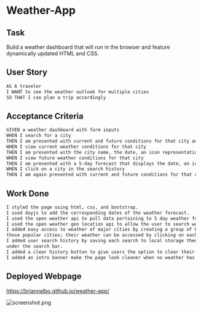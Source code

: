 # Weather-App

## Task
Build a weather dashboard that will run in the browser and feature dynamically updated HTML and CSS.

## User Story

```md
AS A traveler
I WANT to see the weather outlook for multiple cities
SO THAT I can plan a trip accordingly
```

## Acceptance Criteria

```md
GIVEN a weather dashboard with form inputs
WHEN I search for a city
THEN I am presented with current and future conditions for that city and that city is added to the search history
WHEN I view current weather conditions for that city
THEN I am presented with the city name, the date, an icon representation of weather conditions, the temperature, the humidity, and the the wind speed
WHEN I view future weather conditions for that city
THEN I am presented with a 5-day forecast that displays the date, an icon representation of weather conditions, the temperature, the wind speed, and the humidity
WHEN I click on a city in the search history
THEN I am again presented with current and future conditions for that city
```
## Work Done
```md
I styled the page using html, css, and bootstrap.
I used dayjs to add the corresponding dates of the weather forecast.
I used the open weather api to pull data pertaining to 5 day weather forecast.
I used the open weather geo location api to allow the user to search weather for specific cities.
I added easy access to weather of major cities by creating a group of buttons corresponding to 
those popular cities; their weather can be accessed by clicking on each.
I added user search history by saving each search to local storage then displaying them as options 
under the search bar.
I added a clear history button to give users the option to clear their search history.
I added an intro banner make the page look cleaner when no weather has been search yet.


```
## Deployed Webpage
https://briannalbo.github.io/weather-app/

![screenshot.png](https://github.com/briannalbo/weather-app/blob/main/screenshot.png)

